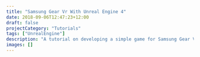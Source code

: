 ```yaml
---
title: "Samsung Gear Vr With Unreal Engine 4"
date: 2018-09-06T12:47:23+12:00
draft: false
projectCategory: "Tutorials"
tags: ["UnrealEngine"]
description: "A tutorial on developing a simple game for Samsung Gear VR using Unreal Engine."
images: []
---
```

